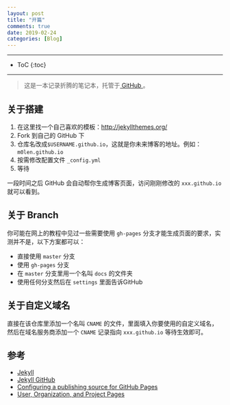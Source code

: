 ```yaml
---
layout: post
title: "开篇"
comments: true
date: 2019-02-24
categories: [Blog]
---
```


---
* ToC
{:toc}
---

> 这是一本记录折腾的笔记本，托管于[ GitHub ](https://github.com/m0len/m0len.github.io)。

## 关于搭建

1. 在这里找一个自己喜欢的模板：http://jekyllthemes.org/
2. Fork 到自己的 GitHub 下
3. 仓库名改成`$USERNAME.github.io`，这就是你未来博客的地址。例如： `m0len.github.io` 
4. 按需修改配置文件 `_config.yml` 
5. 等待

一段时间之后 GitHub 会自动帮你生成博客页面，访问刚刚修改的 `xxx.github.io` 就可以看到。

## 关于 Branch

你可能在网上的教程中见过一些需要使用 `gh-pages` 分支才能生成页面的要求，实测并不是，以下方案都可以：

* 直接使用 `master` 分支
* 使用 `gh-pages` 分支
* 在 `master` 分支里用一个名叫 `docs` 的文件夹
* 使用任何分支然后在 `settings` 里面告诉GitHub

## 关于自定义域名

直接在该仓库里添加一个名叫 `CNAME` 的文件，里面填入你要使用的自定义域名，然后在域名服务商添加一个 `CNAME` 记录指向 `xxx.github.io` 等待生效即可。

## 参考

* [Jekyll](https://jekyllrb.com/)
* [Jekyll GitHub](https://github.com/jekyll/jekyll)
* [Configuring a publishing source for GitHub Pages](https://help.github.com/en/articles/configuring-a-publishing-source-for-github-pages)
* [User, Organization, and Project Pages](https://help.github.com/en/articles/user-organization-and-project-pages)

